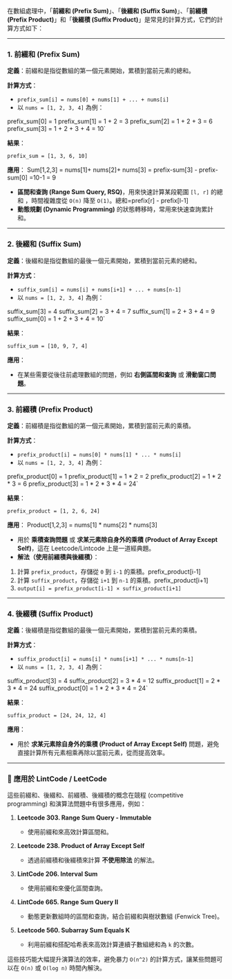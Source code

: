 
在數組處理中，「**前綴和 (Prefix Sum)**」、「**後綴和 (Suffix Sum)**」、「**前綴積 (Prefix Product)**」和「**後綴積 (Suffix Product)**」是常見的計算方式，它們的計算方式如下：

---

### 1. **前綴和 (Prefix Sum)**

**定義**：前綴和是指從數組的第一個元素開始，累積到當前元素的總和。

**計算方式**：

- `prefix_sum[i] = nums[0] + nums[1] + ... + nums[i]`
- 以 `nums = [1, 2, 3, 4]` 為例：

prefix_sum[0] = 1 
prefix_sum[1] = 1 + 2 = 3 
prefix_sum[2] = 1 + 2 + 3 = 6 
prefix_sum[3] = 1 + 2 + 3 + 4 = 10`
 
**結果**：

`prefix_sum = [1, 3, 6, 10]`

**應用**：
	Sum[1,2,3] = nums[1]+ nums[2]+ nums[3] 
	= prefix-sum[3] - prefix-sum[0] =10-1 = 9 

- **區間和查詢 (Range Sum Query, RSQ)**，用來快速計算某段範圍 `[l, r]` 的總和 ，時間複雜度從 `O(n)` 降至 `O(1)`。總和=prefix[r] - prefix[l-1]
- **動態規劃 (Dynamic Programming)** 的狀態轉移時，常用來快速查詢累計和。

---

### 2. **後綴和 (Suffix Sum)**

**定義**：後綴和是指從數組的最後一個元素開始，累積到當前元素的總和。

**計算方式**：

- `suffix_sum[i] = nums[i] + nums[i+1] + ... + nums[n-1]`
- 以 `nums = [1, 2, 3, 4]` 為例：

suffix_sum[3] = 4 
suffix_sum[2] = 3 + 4 = 7 
suffix_sum[1] = 2 + 3 + 4 = 9 
suffix_sum[0] = 1 + 2 + 3 + 4 = 10`

**結果**：

`suffix_sum = [10, 9, 7, 4]`

**應用**：

- 在某些需要從後往前處理數組的問題，例如 **右側區間和查詢** 或 **滑動窗口問題**。

---

### 3. **前綴積 (Prefix Product)**

**定義**：前綴積是指從數組的第一個元素開始，累積到當前元素的乘積。

**計算方式**：

- `prefix_product[i] = nums[0] * nums[1] * ... * nums[i]`
- 以 `nums = [1, 2, 3, 4]` 為例：

prefix_product[0] = 1
prefix_product[1] = 1 * 2 = 2 
prefix_product[2] = 1 * 2 * 3 = 6 
prefix_product[3] = 1 * 2 * 3 * 4 = 24`


**結果**：

`prefix_product = [1, 2, 6, 24]`

**應用**：
    Product[1,2,3] = nums[1]  * nums[2]  * nums[3] 

- 用於 **乘積查詢問題** 或 **求某元素除自身外的乘積 (Product of Array Except Self)**，這在 Leetcode/Lintcode 上是一道經典題。
- **解法（使用前綴積與後綴積）**：

1. 計算 `prefix_product`，存儲從 `0` 到 `i-1` 的乘積。prefix_product[i-1] 
2. 計算 `suffix_product`，存儲從 `i+1` 到 `n-1` 的乘積。prefix_product[i+1] 
3. `output[i] = prefix_product[i-1] × suffix_product[i+1]`

---

### 4. **後綴積 (Suffix Product)**

**定義**：後綴積是指從數組的最後一個元素開始，累積到當前元素的乘積。

**計算方式**：

- `suffix_product[i] = nums[i] * nums[i+1] * ... * nums[n-1]`
- 以 `nums = [1, 2, 3, 4]` 為例：

suffix_product[3] = 4 
suffix_product[2] = 3 * 4 = 12 
suffix_product[1] = 2 * 3 * 4 = 24 
suffix_product[0] = 1 * 2 * 3 * 4 = 24`


**結果**：

`suffix_product = [24, 24, 12, 4]`

**應用**：

- 用於 **求某元素除自身外的乘積 (Product of Array Except Self)** 問題，避免直接計算所有元素相乘再除以當前元素，從而提高效率。

---

### 📌 **應用於 LintCode / LeetCode**

這些前綴和、後綴和、前綴積、後綴積的概念在競程 (competitive programming) 和演算法問題中有很多應用，例如：

1. **Leetcode 303. Range Sum Query - Immutable**
    
    - 使用前綴和來高效計算區間和。
2. **Leetcode 238. Product of Array Except Self**
    
    - 透過前綴積和後綴積來計算 **不使用除法** 的解法。
3. **LintCode 206. Interval Sum**
    
    - 使用前綴和來優化區間查詢。
4. **LintCode 665. Range Sum Query II**
    
    - 動態更新數組時的區間和查詢，結合前綴和與樹狀數組 (Fenwick Tree)。
5. **Leetcode 560. Subarray Sum Equals K**
    
    - 利用前綴和搭配哈希表來高效計算連續子數組總和為 `k` 的次數。

這些技巧能大幅提升演算法的效率，避免暴力 `O(n^2)` 的計算方式，讓某些問題可以在 `O(n)` 或 `O(log n)` 時間內解決。